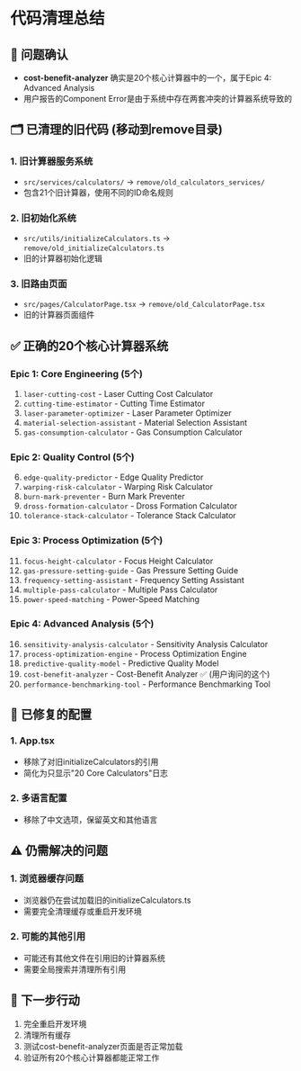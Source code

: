 # 代码清理总结

## 🎯 问题确认
- **cost-benefit-analyzer** 确实是20个核心计算器中的一个，属于Epic 4: Advanced Analysis
- 用户报告的Component Error是由于系统中存在两套冲突的计算器系统导致的

## 🗂️ 已清理的旧代码 (移动到remove目录)

### 1. 旧计算器服务系统
- `src/services/calculators/` → `remove/old_calculators_services/`
- 包含21个旧计算器，使用不同的ID命名规则

### 2. 旧初始化系统  
- `src/utils/initializeCalculators.ts` → `remove/old_initializeCalculators.ts`
- 旧的计算器初始化逻辑

### 3. 旧路由页面
- `src/pages/CalculatorPage.tsx` → `remove/old_CalculatorPage.tsx`
- 旧的计算器页面组件

## ✅ 正确的20个核心计算器系统

### Epic 1: Core Engineering (5个)
1. `laser-cutting-cost` - Laser Cutting Cost Calculator
2. `cutting-time-estimator` - Cutting Time Estimator  
3. `laser-parameter-optimizer` - Laser Parameter Optimizer
4. `material-selection-assistant` - Material Selection Assistant
5. `gas-consumption-calculator` - Gas Consumption Calculator

### Epic 2: Quality Control (5个)
6. `edge-quality-predictor` - Edge Quality Predictor
7. `warping-risk-calculator` - Warping Risk Calculator
8. `burn-mark-preventer` - Burn Mark Preventer
9. `dross-formation-calculator` - Dross Formation Calculator
10. `tolerance-stack-calculator` - Tolerance Stack Calculator

### Epic 3: Process Optimization (5个)
11. `focus-height-calculator` - Focus Height Calculator
12. `gas-pressure-setting-guide` - Gas Pressure Setting Guide
13. `frequency-setting-assistant` - Frequency Setting Assistant
14. `multiple-pass-calculator` - Multiple Pass Calculator
15. `power-speed-matching` - Power-Speed Matching

### Epic 4: Advanced Analysis (5个)
16. `sensitivity-analysis-calculator` - Sensitivity Analysis Calculator
17. `process-optimization-engine` - Process Optimization Engine
18. `predictive-quality-model` - Predictive Quality Model
19. `cost-benefit-analyzer` - Cost-Benefit Analyzer ✅ (用户询问的这个)
20. `performance-benchmarking-tool` - Performance Benchmarking Tool

## 🔧 已修复的配置

### 1. App.tsx
- 移除了对旧initializeCalculators的引用
- 简化为只显示"20 Core Calculators"日志

### 2. 多语言配置
- 移除了中文选项，保留英文和其他语言

## ⚠️ 仍需解决的问题

### 1. 浏览器缓存问题
- 浏览器仍在尝试加载旧的initializeCalculators.ts
- 需要完全清理缓存或重启开发环境

### 2. 可能的其他引用
- 可能还有其他文件在引用旧的计算器系统
- 需要全局搜索并清理所有引用

## 🎯 下一步行动
1. 完全重启开发环境
2. 清理所有缓存
3. 测试cost-benefit-analyzer页面是否正常加载
4. 验证所有20个核心计算器都能正常工作
